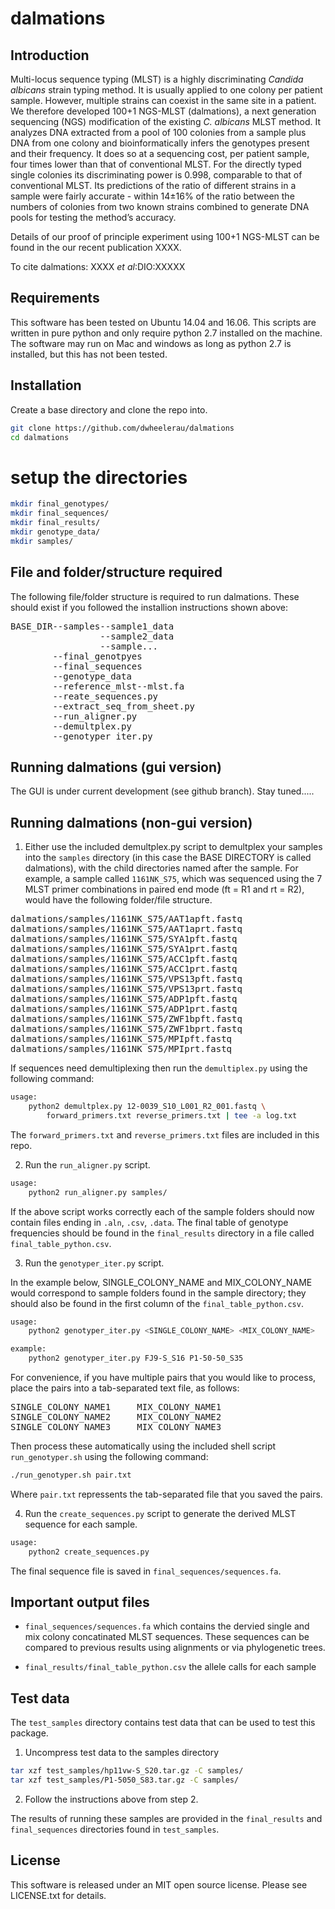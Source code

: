 # dalmations

## Introduction  
Multi-locus sequence typing (MLST) is a highly discriminating *Candida albicans* strain typing method. It is usually applied to one colony per patient sample. However, multiple strains can coexist in the same site in a patient. We therefore developed 100+1 NGS-MLST (dalmations), a next generation sequencing (NGS) modification of the existing *C. albicans* MLST method. It analyzes DNA extracted from a pool of 100 colonies from a sample plus DNA from one colony and bioinformatically infers the genotypes present and their frequency. It does so at a sequencing cost, per patient sample, four times lower than that of conventional MLST.  For the directly typed single colonies its discriminating power is 0.998, comparable to that of conventional MLST. Its predictions of the ratio of different strains in a sample were fairly accurate - within 14±16% of the ratio between the numbers of colonies from two known strains combined to generate DNA pools for testing the method’s accuracy.  

Details of our proof of principle experiment using 100+1 NGS-MLST can be found in the our recent publication XXXX.

To cite dalmations:
XXXX *et al*:DIO:XXXXX  

## Requirements  
This software has been tested on Ubuntu 14.04 and 16.06. This scripts are written in pure python and only require python 2.7 installed on the machine. The software may run on Mac and windows as long as python 2.7 is installed, but this has not been tested.


## Installation  
Create a base directory and clone the repo into.  
```bash
git clone https://github.com/dwheelerau/dalmations
cd dalmations
```

# setup the directories
```bash
mkdir final_genotypes/
mkdir final_sequences/
mkdir final_results/
mkdir genotype_data/
mkdir samples/
```

## File and folder/structure required  
The following file/folder structure is required to run dalmations. These should exist if you followed the installion instructions shown above:  
<pre>
BASE_DIR--samples--sample1_data
                 --sample2_data
                 --sample...
        --final_genotpyes 
        --final_sequences 
        --genotype_data  
        --reference_mlst--mlst.fa
        --reate_sequences.py  
        --extract_seq_from_sheet.py 
        --run_aligner.py  
        --demultplex.py  
        --genotyper_iter.py 
</pre>

## Running dalmations (gui version)
The GUI is under current development (see github branch). Stay tuned.....

## Running dalmations (non-gui version)

1. Either use the included demultplex.py script to demultplex your samples into the `samples` directory (in this case the BASE DIRECTORY is called dalmations), with the child directories named after the sample. For example, a sample called `1161NK_S75`, which was sequenced using the 7 MLST primer combinations in paired end mode (ft = R1 and rt = R2), would have the following folder/file structure.   
<pre>
dalmations/samples/1161NK_S75/AAT1apft.fastq  
dalmations/samples/1161NK_S75/AAT1aprt.fastq  
dalmations/samples/1161NK_S75/SYA1pft.fastq  
dalmations/samples/1161NK_S75/SYA1prt.fastq  
dalmations/samples/1161NK_S75/ACC1pft.fastq  
dalmations/samples/1161NK_S75/ACC1prt.fastq   
dalmations/samples/1161NK_S75/VPS13pft.fastq  
dalmations/samples/1161NK_S75/VPS13prt.fastq   
dalmations/samples/1161NK_S75/ADP1pft.fastq  
dalmations/samples/1161NK_S75/ADP1prt.fastq   
dalmations/samples/1161NK_S75/ZWF1bpft.fastq  
dalmations/samples/1161NK_S75/ZWF1bprt.fastq  
dalmations/samples/1161NK_S75/MPIpft.fastq    
dalmations/samples/1161NK_S75/MPIprt.fastq
</pre>

If sequences need demultiplexing then run the `demultiplex.py` using the following command:   

```bash
usage:  
    python2 demultplex.py 12-0039_S10_L001_R2_001.fastq \
        forward_primers.txt reverse_primers.txt | tee -a log.txt
```

The `forward_primers.txt` and `reverse_primers.txt` files are included in this repo.  

2.  Run the `run_aligner.py` script.  

```bash
usage:
    python2 run_aligner.py samples/
```
If the above script works correctly each of the sample folders should now contain files ending in `.aln`, `.csv`, `.data`. The final table of genotype frequencies should be found in the `final_results` directory in a file called `final_table_python.csv`.   

3.  Run the `genotyper_iter.py` script.  

In the example below, SINGLE_COLONY_NAME and MIX_COLONY_NAME would correspond to sample folders found in the sample directory; they should also be found in the first column of the `final_table_python.csv`.  

```bash
usage:
    python2 genotyper_iter.py <SINGLE_COLONY_NAME> <MIX_COLONY_NAME>  

example:
    python2 genotyper_iter.py FJ9-S_S16 P1-50-50_S35    
```

For convenience, if you have multiple pairs that you would like to process, place the pairs into a tab-separated text file, as follows:
<pre>
SINGLE_COLONY_NAME1     MIX_COLONY_NAME1
SINGLE_COLONY_NAME2     MIX_COLONY_NAME2
SINGLE_COLONY_NAME3     MIX_COLONY_NAME3
</pre>

Then process these automatically using the included shell script `run_genotyper.sh` using the following command:

```bash
./run_genotyper.sh pair.txt
```

Where `pair.txt` repressents the tab-separated file that you saved the pairs.

4.  Run the `create_sequences.py` script to generate the derived MLST sequence for each sample.  

```bash
usage:
    python2 create_sequences.py
```
The final sequence file is saved in `final_sequences/sequences.fa`.  

## Important output files  
* `final_sequences/sequences.fa` which contains the dervied single and mix colony concatinated MLST sequences. These sequences can be compared to previous results using alignments or via phylogenetic trees.  

* `final_results/final_table_python.csv` the allele calls for each sample  

## Test data
The ```test_samples``` directory contains test data that can be used to test
this package.  
1. Uncompress test data to the samples directory  
```bash
tar xzf test_samples/hp11vw-S_S20.tar.gz -C samples/  
tar xzf test_samples/P1-5050_S83.tar.gz -C samples/  
```

2. Follow the instructions above from step 2.  

The results of running these samples are provided in the ```final_results```
and ```final_sequences``` directories found in ```test_samples```.  
## License
This software is released under an MIT open source license. Please see
LICENSE.txt for details.
